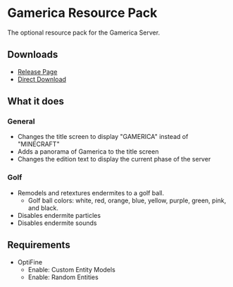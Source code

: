 # Gamerica Resource Pack
The optional resource pack for the Gamerica Server. 

## Downloads 
- [Release Page](https://github.com/united-chunks-of-gamerica/Resource-Pack/releases/latest)
- [Direct Download](https://github.com/united-chunks-of-gamerica/Resource-Pack/releases/latest/download/Gamerica.zip)

## What it does 

### General
- Changes the title screen to display "GAMERICA" instead of "MINECRAFT"
- Adds a panorama of Gamerica to the title screen
- Changes the edition text to display the current phase of the server

### Golf
- Remodels and retextures endermites to a golf ball. 
	- Golf ball colors: white, red, orange, blue, yellow, purple, green, pink, and black.
- Disables endermite particles
- Disables endermite sounds

## Requirements
- OptiFine
	- Enable: Custom Entity Models
	- Enable: Random Entities

